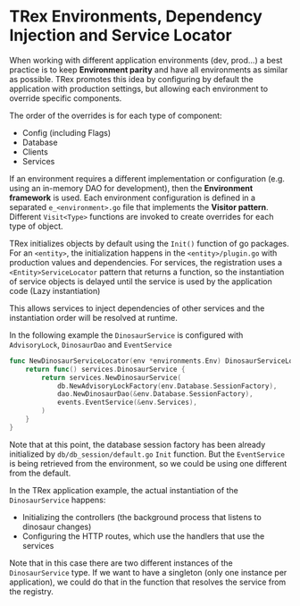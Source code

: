 # TRex Environments, Dependency Injection and Service Locator 

When working with different application environments (dev, prod...) a best practice is to keep **Environment parity** and have all environments as similar as possible. TRex promotes this idea by configuring by default the application with production settings, but allowing each environment to override specific components.

The order of the overrides is for each type of component:
- Config (including Flags)
- Database
- Clients
- Services

If an environment requires a different implementation or configuration  (e.g. using an in-memory DAO for development), then the **Environment framework** is used. Each environment configuration is defined in a separated `e_<environment>.go` file that implements the **Visitor pattern**. Different `Visit<Type>` functions are invoked to create overrides for each type of object.

TRex initializes objects by default using the `Init()` function of go packages. For an `<entity>`, the initialization happens in the `<entity>/plugin.go` with production values and dependencies. For services, the registration uses a `<Entity>ServiceLocator` pattern that returns a function, so the instantiation of service objects is delayed until the service is used by the application code (Lazy instantiation)

This allows services to inject dependencies of other services and the instantiation order will be resolved at runtime.

In the following example the `DinosaurService` is configured with `AdvisoryLock`, `DinosaurDao` and `EventService`

```go
func NewDinosaurServiceLocator(env *environments.Env) DinosaurServiceLocator {
	return func() services.DinosaurService {
		return services.NewDinosaurService(
			db.NewAdvisoryLockFactory(env.Database.SessionFactory),
			dao.NewDinosaurDao(&env.Database.SessionFactory),
			events.EventService(&env.Services),
		)
	}
}
```

Note that at this point, the database session factory has been already initialized by `db/db_session/default.go` `Init` function.
But the `EventService` is being retrieved from the environment, so we could be using one different from the default.

In the TRex application example, the actual instantiation of the `DinosaurService` happens:
- Initializing the controllers (the background process that listens to dinosaur changes)
- Configuring the HTTP routes, which use the handlers that use the services

Note that in this case there are two different instances of the `DinosaurService` type. If we want to have a singleton (only one instance per application), we could do that in the function that resolves the service from the registry.
